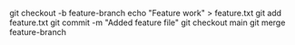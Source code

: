 git checkout -b feature-branch
echo "Feature work" > feature.txt
git add feature.txt
git commit -m "Added feature file"
git checkout main
git merge feature-branch
